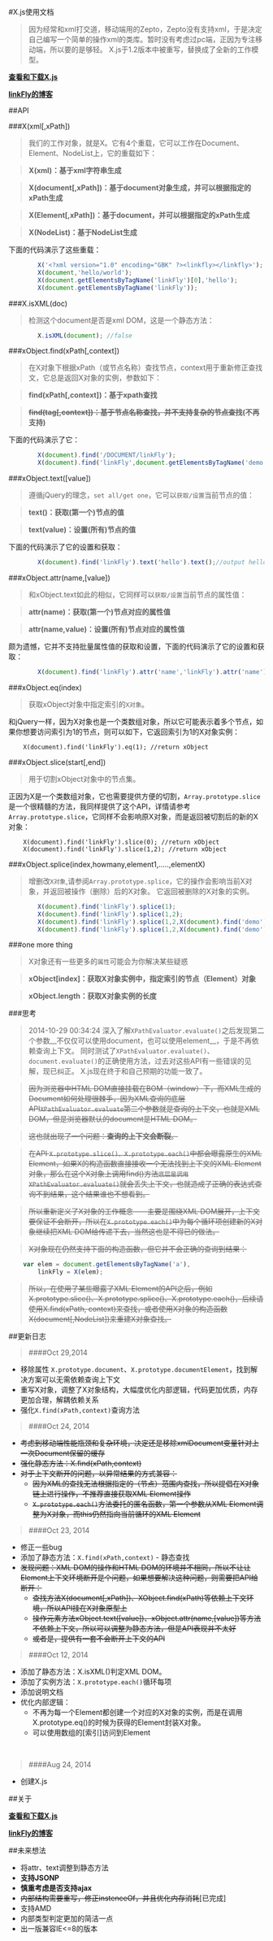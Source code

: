 ﻿

#X.js使用文档

>因为经常和xml打交道，移动端用的Zepto，Zepto没有支持xml，于是决定自己编写一个简单的操作xml的类库。暂时没有考虑过pc端，正因为专注移动端，所以要的是够轻。
X.js于1.2版本中被重写，替换成了全新的工作模型。

__[查看和下载X.js][X.js]__



__[linkFly的博客][blog]__


[X.js]:https://github.com/linkFly6/linkfly.so/blob/master/LinkFLy/LinkFly/GameLife/wapXML/X.js
[blog]:http://www.cnblogs.com/silin6/


##API
>  

###X(xml[,xPath])
>我们的工作对象，就是X。它有4个重载，它可以工作在Document、Element、NodeList上，它的重载如下：

>__X(xml)：基于xml字符串生成__

>__X(document[,xPath])：基于document对象生成，并可以根据指定的xPath生成__

>__X(Element[,xPath])：基于document，并可以根据指定的xPath生成__

>__X(NodeList)：基于NodeList生成__


下面的代码演示了这些重载：

```javascript
        X('<?xml version="1.0" encoding="GBK" ?><linkfly></linkfly>');
        X(document,'hello/world');
        X(document.getElementsByTagName('linkFly')[0],'hello');
        X(document.getElementsByTagName('linkFly'));
```     


>  

###X.isXML(doc)
>检测这个document是否是xml DOM，这是一个静态方法：

```javascript
        X.isXML(document); //false
```

>  

###xObject.find(xPath[,context])
>在X对象下根据xPath（或节点名称）查找节点，context用于重新修正查找文，它总是返回X对象的实例，参数如下：

>__find(xPath[,context])：基于xpath查找__

>__<s>find(tag[,context])：基于节点名称查找，并不支持复杂的节点查找</s>(不再支持)__


下面的代码演示了它：

```javascript
        X(document).find('/DOCUMENT/linkFly');
        X(document).find('linkFly',document.getElementsByTagName('demo')[0]);
```

###xObject.text([value])
>遵循jQuery的理念，`set all/get one`，它可以`获取/设置`当前节点的值：

>__text()：获取(第一个)节点的值__

>__text(value)：设置(所有)节点的值__

下面的代码演示了它的设置和获取：

```javascript
        X(document).find('linkFly').text('hello').text();//output hello
```


###xObject.attr(name,[value])
>和xObject.text如此的相似，它同样可以`获取/设置`当前节点的属性值：

>__attr(name)：获取(第一个)节点对应的属性值__

>__attr(name,value)：设置(所有)节点对应的属性值__

颇为遗憾，它并不支持批量属性值的获取和设置，下面的代码演示了它的设置和获取：

```javascript
        X(document).find('linkFly').attr('name','linkFly').attr('name');//output linkFly
```

###xObject.eq(index)
>获取xObject对象中指定索引的`X对象`。

和jQuery一样，因为X对象也是一个类数组对象，所以它可能表示着多个节点，如果你想要访问索引为1的节点，则可以如下，它返回索引为1的X对象实例：


        X(document).find('linkFly').eq(1); //return xObject

###xObject.slice(start[,end])
>用于切割xObject对象中的节点集。

正因为X是一个类数组对象，它也需要提供方便的切割，`Array.prototype.slice`是一个很精髓的方法，我同样提供了这个API，详情请参考`Array.prototype.slice`，它同样不会影响原X对象，而是返回被切割后的新的X对象：


        X(document).find('linkFly').slice(0); //return xObject
        X(document).find('linkFly').slice(1,2); //return xObject
        


###xObject.splice(index,howmany,element1,.....,elementX)
>增删改`X对象`,请参阅`Array.prototype.splice`，它的操作会影响当前X对象，并返回被操作（删除）后的X对象。
它返回被删除的X对象的实例。
```javascript
        X(document).find('linkFly').splice(1); 
        X(document).find('linkFly').splice(1,2); 
        X(document).find('linkFly').splice(1,2,X(document).find('demo')); 
        X(document).find('linkFly').splice(1,2,X(document).find('demo')[0],X(document).find('demo')[1]); 
```


###one more thing
>X对象还有一些更多的`属性`可能会为你解决某些疑惑

>__xObject[index]：获取X对象实例中，指定索引的节点（Element）对象__

>__xObject.length：获取X对象实例的长度__

###思考

>2014-10-29 00:34:24
深入了解`XPathEvaluator.evaluate()`之后发现第二个参数__不仅仅可以使用document，也可以使用element__，于是不再依赖查询上下文。
>同时测试了`XPathEvaluator.evaluate()`、`document.evaluate()`的正确使用方法，过去对这些API有一些错误的见解，现已纠正。
X.js现在终于和自己预期的功能一致了。
>  

><s>因为浏览器中HTML DOM直接挂载在BOM（window）下，而XML生成的Document如何处理很棘手，因为XML查询的底层API`XPathEvaluator.evaluate`第二个参数就是查询的上下文，也就是XML DOM，但是浏览器默认的document是HTML DOM。</s>

><s>这也就出现了一个问题：__查询的上下文会断裂__。</s>

><s>在API `X.prototype.slice()、X.prototype.each()`中都会曝露原生的XML Element，如果X的构造函数直接接收一个无法找到上下文的XML Element对象，那么在这个X对象上调用find()方法`底层是调用XPathEvaluator.evaluate()`就会丢失上下文，也就造成了正确的表达式查询不到结果，这个结果谁也不想看到。</s>

><s>所以重新定义了X对象的工作概念——主要是围绕XML DOM展开，上下文要保证不会断开，所以在`X.prototype.each()`中为每个循环项创建新的X对象继续把XML DOM给传递下去，当然这也是不得已的做法。</s>

><s>X对象现在仍然支持下面的构造函数，但它并不会正确的查询到结果：</s>
```javascript
    var elem = document.getElementsByTagName('a'),
        linkFly = X(elem);
```

><s>所以，在使用了某些曝露了XML Element的API之后，例如X.prototype.slice()、X.prototype.splice()、X.prototype.each()，后续请使用X.find(xPath, context)来查找，或者使用X对象的构造函数X(document[,NodeList])来重建X对象查找。</s>

##更新日志
>####Oct 29,2014
* 移除属性 `X.prototype.document`、`X.prototype.documentElement`，找到解决方案可以无需依赖查询上下文
* 重写X对象，调整了X对象结构，大幅度优化内部逻辑，代码更加优质，内存更加合理，解耦依赖关系
* 强化`X.find(xPath,context)`查询方法


>####Oct 24, 2014
* <s>考虑到移动端性能瓶颈和复杂环境，决定还是移除xmlDocument变量针对上一次Document保留的缓存</s>
* <s>强化静态方法：X.find(xPath,context)</s>
* <s>对于上下文断开的问题，以异常结果的方式兼容：</s>
    * <s>因为XML的查找无法根据指定的（节点）范围内查找，所以提倡在X对象链上进行操作，不推荐直接获取XML Element操作</s>
	* <s>`X.prototype.each()`方法委托的匿名函数，第一个参数从XML Element调整为X对象，而this仍然指向当前循环的XML Element</s>


>####Oct 23, 2014
* 修正一些bug
* 添加了静态方法：`X.find(xPath,context)` - 静态查找
* <s>发现问题：XML DOM的操作和HTML DOM的环境并不相同，所以不让让Element上下文环境断开是个问题，如果想要解决这种问题，则需要把API给断开：</s>
	* <s>查找方法X(document[,xPath])、XObject.find(xPath)等依赖上下文环境，所以API挂在X对象原型上</s>
	* <s>操作元素方法xObject.text([value])、xObject.attr(name,[value])等方法不依赖上下文，所以可以调整为静态方法，但是API表现并不太好</s>
	* <s>或者是，提供有一套不会断开上下文的API</s>


>####Oct 12, 2014
* 添加了静态方法：X.isXML()判定XML DOM。
* 添加了实例方法：`X.prototype.each()`循环每项
* 添加说明文档
* 优化内部逻辑：
    * 不再为每一个Element都创建一个对应的X对象的实例，而是在调用X.prototype.eq()的时候为获得的Element封装X对象。
    * 可以使用数组的[索引]访问到Element


&nbsp;
>####Aug 24, 2014
* 创建X.js


##关于


__[查看和下载X.js][X.js]__

__[linkFly的博客][blog]__

##未来想法
* 将attr、text调整到静态方法
* __支持JSONP__
* __慎重考虑是否支持ajax__
* <s>内部结构需要重写，修正instenceOf，并且优化内存消耗</s>[已完成]
* 支持AMD
* 内部类型判定更加的简洁一点
* 出一版兼容IE<=8的版本

